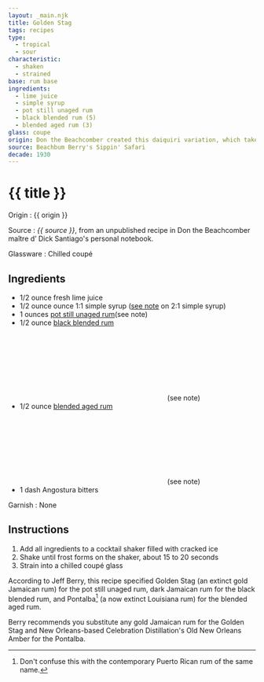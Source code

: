 ```yaml
---
layout: _main.njk
title: Golden Stag
tags: recipes
type: 
  - tropical
  - sour
characteristic:
  - shaken
  - strained
base: rum base
ingredients:
  - lime juice
  - simple syrup
  - pot still unaged rum
  - black blended rum (5)
  - blended aged rum (3)
glass: coupe
origin: Don the Beachcomber created this daiquiri variation, which takes its name from the rum brand that serves as its base, circa 1937.
source: Beachbum Berry's Sippin' Safari
decade: 1930
---
```

<!-- markdownlint-disable MD025 -->
# {{ title }}
<!-- markdownlint-disable MD025 -->

Origin
  : {{ origin }}

Source
  : <cite>{{ source }}</cite>, from an unpublished recipe in Don the Beachcomber maître d’ Dick Santiago's personal notebook.

Glassware
  : Chilled coupé

## Ingredients

* 1/2 ounce fresh lime juice
* 1/2 ounce ounce 1:1 simple syrup ([see note](/mixes/2-1-simple-syrup/#fn:1) on 2:1 simple syrup)
* 1 ounces [pot still unaged rum](/rums/00-rum-pot-still-unaged/)<span class="after-icon"></span>(see note)
* 1/2 ounce [black blended rum](/rums/11-rum-black-blended/) <icon-l space="1em" label="(5)" class="bigger"><span class="with-icon"><svg class="icon"><use href="/assets/images/icons/circle-5.svg#circle-5"></use></svg></span></icon-l><span class="after-icon"></span>(see note)
* 1/2 ounce [blended aged rum](/rums/05-rum-blended-aged/) <icon-l space="1em" label="(3)" class="bigger"><span class="with-icon"><svg class="icon"><use href="/assets/images/icons/circle-3.svg#circle-3"></use></svg></span></icon-l><span class="after-icon"></span>(see note)
* 1 dash Angostura bitters

Garnish
  : None

## Instructions

1. Add all ingredients to a cocktail shaker filled with cracked ice
2. Shake until frost forms on the shaker, about 15 to 20 seconds
3. Strain into a chilled coupé glass

<tiki-callout type="note">

  According to Jeff Berry, this recipe specified Golden Stag (an extinct gold Jamaican rum) for the pot still unaged rum, dark Jamaican rum for the black blended rum, and Pontalba[^1] (a now extinct Louisiana rum) for the blended aged rum.
  
  Berry recommends you substitute any gold Jamaican rum for the Golden Stag and  New Orleans-based Celebration Distillation's Old New Orleans Amber for the Pontalba.

[^1]: Don't confuse this with the contemporary Puerto Rican rum of the same name.

</tiki-callout>
